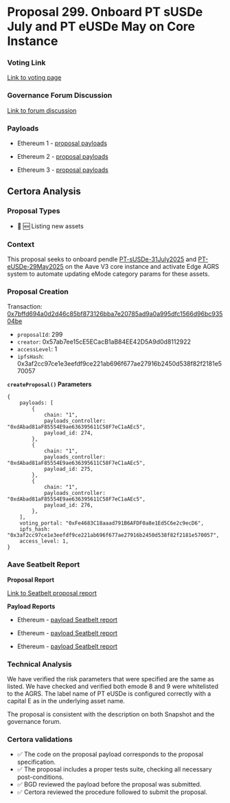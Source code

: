 # Proposal 299. Onboard PT sUSDe July and PT eUSDe May on Core Instance

### Voting Link
[Link to voting page](https://vote.onaave.com/proposal/?proposalId=299)

### Governance Forum Discussion
[Link to forum discussion](https://governance.aave.com/t/arfc-onboard-susde-july-expiry-pt-tokens-on-aave-v3-core-instance/21878)

### Payloads

* Ethereum 1 - [proposal payloads](https://etherscan.io/address/0x6C1Aa437555221138c15eD5f5fd496CAcA9ff373)

* Ethereum 2 - [proposal payloads](https://etherscan.io/address/0x6e357144B1D220c448dEA7bc711Ca417e0DF66c6)

* Ethereum 3 - [proposal payloads](https://etherscan.io/address/0xE90AF55B07Fb0F27f5D8F63040441b8cc97E5172)



## Certora Analysis

### Proposal Types

* :gem: :new: Listing new assets

### Context
This proposal seeks to onboard pendle [PT-sUSDe-31July2025](https://etherscan.io/address/0x3b3fB9C57858EF816833dC91565EFcd85D96f634) and [PT-eUSDe-29May2025](https://etherscan.io/address/0x50D2C7992b802Eef16c04FeADAB310f31866a545) on the Aave V3 core instance and activate Edge AGRS system to automate updating eMode category params for these assets.

### Proposal Creation
Transaction: [0x7bffd694a0d2d46c85bf873126bba7e20785ad9a0a995dfc1566d96bc93504be](https://etherscan.io/tx/0x7bffd694a0d2d46c85bf873126bba7e20785ad9a0a995dfc1566d96bc93504be)
- `proposalId`: 299
- `creator`: 0x57ab7ee15cE5ECacB1aB84EE42D5A9d0d8112922
- `accessLevel`: 1
- `ipfsHash`: 0x3af2cc97ce1e3eefdf9ce221ab696f677ae27916b2450d538f82f2181e570057

**`createProposal()` Parameters**
```
{
    payloads: [
        {
            chain: "1",
            payloads_controller: "0xdAbad81aF85554E9ae636395611C58F7eC1aAEc5",
            payload_id: 274,
        },
        {
            chain: "1",
            payloads_controller: "0xdAbad81aF85554E9ae636395611C58F7eC1aAEc5",
            payload_id: 275,
        },
        {
            chain: "1",
            payloads_controller: "0xdAbad81aF85554E9ae636395611C58F7eC1aAEc5",
            payload_id: 276,
        },
    ],
    voting_portal: "0xFe4683C18aaad791B6AFDF0a8e1Ed5C6e2c9ecD6",
    ipfs_hash: "0x3af2cc97ce1e3eefdf9ce221ab696f677ae27916b2450d538f82f2181e570057",
    access_level: 1,
}
```

### Aave Seatbelt Report
**Proposal Report**

[Link to Seatbelt proposal report](https://github.com/bgd-labs/seatbelt-gov-v3/blob/main/reports/proposals/299.md)

**Payload Reports**

* Ethereum - [payload Seatbelt report](https://github.com/bgd-labs/seatbelt-gov-v3/blob/main/reports/payloads/1/0xdAbad81aF85554E9ae636395611C58F7eC1aAEc5/274.md)

* Ethereum - [payload Seatbelt report](https://github.com/bgd-labs/seatbelt-gov-v3/blob/main/reports/payloads/1/0xdAbad81aF85554E9ae636395611C58F7eC1aAEc5/275.md)

* Ethereum - [payload Seatbelt report](https://github.com/bgd-labs/seatbelt-gov-v3/blob/main/reports/payloads/1/0xdAbad81aF85554E9ae636395611C58F7eC1aAEc5/276.md)


### Technical Analysis
We have verified the risk parameters that were specified are the same as listed. We have checked and verified both emode 8 and 9 were whitelisted to the AGRS. The label name of PT eUSDe is configured correctly with a capital E as in the underlying asset name.

The proposal is consistent with the description on both Snapshot and the governance forum.

### Certora validations
* :white_check_mark: The code on the proposal payload corresponds to the proposal specification.
* :white_check_mark: The proposal includes a proper tests suite, checking all necessary post-conditions.
* :white_check_mark: BGD reviewed the payload before the proposal was submitted.
* :white_check_mark: Certora reviewed the procedure followed to submit the proposal.